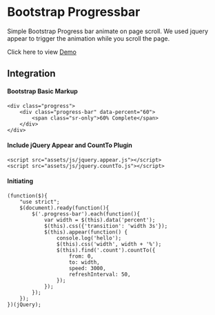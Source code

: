 # Bootstrap Progressbar
Simple Bootstrap Progress bar animate on page scroll. We used jquery appear to trigger the animation while you scroll the page.

Click here to view [Demo](https://asifpix.github.io/bootstrap-progressbar/)

## Integration
#### Bootstrap Basic Markup
    <div class="progress">
		<div class="progress-bar" data-percent="60">
			<span class="sr-only">60% Complete</span>
		</div>
	</div>
#### Include jQuery Appear and CountTo Plugin
    <script src="assets/js/jquery.appear.js"></script>
	<script src="assets/js/jquery.countTo.js"></script>
#### Initiating
    (function($){
		"use strict";
		$(document).ready(function(){
			$('.progress-bar').each(function(){
	            var width = $(this).data('percent');
	            $(this).css({'transition': 'width 3s'});
	            $(this).appear(function() {
	                console.log('hello');
	                $(this).css('width', width + '%');
	                $(this).find('.count').countTo({
	                    from: 0,
	                    to: width,
	                    speed: 3000,
	                    refreshInterval: 50,
	                });
	            });
	        });
		});
	})(jQuery);
    
